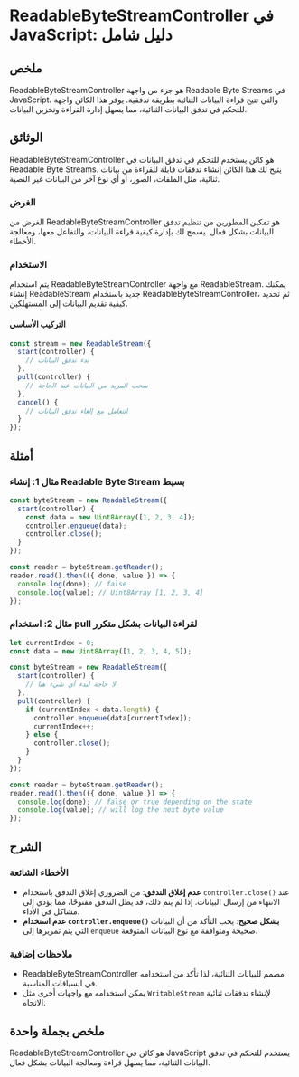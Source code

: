 <!--
Meta Description: # ReadableByteStreamController في JavaScript: دليل شامل ## ملخص ReadableByteStreamController هو جزء من واجهة Readable Byte Streams في JavaScript، والت...
Meta Keywords: البيانات, controller, readablebytestreamcontroller, const, javascript
-->

# ReadableByteStreamController في JavaScript: دليل شامل

## ملخص
ReadableByteStreamController هو جزء من واجهة Readable Byte Streams في JavaScript، والتي تتيح قراءة البيانات الثنائية بطريقة تدفقية. يوفر هذا الكائن واجهة للتحكم في تدفق البيانات الثنائية، مما يسهل إدارة القراءة وتخزين البيانات.

## الوثائق
ReadableByteStreamController هو كائن يستخدم للتحكم في تدفق البيانات في Readable Byte Streams. يتيح لك هذا الكائن إنشاء تدفقات قابلة للقراءة من بيانات ثنائية، مثل الملفات، الصور، أو أي نوع آخر من البيانات غير النصية.

### الغرض
الغرض من ReadableByteStreamController هو تمكين المطورين من تنظيم تدفق البيانات بشكل فعال. يسمح لك بإدارة كيفية قراءة البيانات، والتفاعل معها، ومعالجة الأخطاء.

### الاستخدام
يتم استخدام ReadableByteStreamController مع واجهة ReadableStream. يمكنك إنشاء ReadableStream جديد باستخدام ReadableByteStreamController، ثم تحديد كيفية تقديم البيانات إلى المستهلكين.

#### التركيب الأساسي
```javascript
const stream = new ReadableStream({
  start(controller) {
    // بدء تدفق البيانات
  },
  pull(controller) {
    // سحب المزيد من البيانات عند الحاجة
  },
  cancel() {
    // التعامل مع إلغاء تدفق البيانات
  }
});
```

## أمثلة
### مثال 1: إنشاء Readable Byte Stream بسيط
```javascript
const byteStream = new ReadableStream({
  start(controller) {
    const data = new Uint8Array([1, 2, 3, 4]);
    controller.enqueue(data);
    controller.close();
  }
});

const reader = byteStream.getReader();
reader.read().then(({ done, value }) => {
  console.log(done); // false
  console.log(value); // Uint8Array [1, 2, 3, 4]
});
```

### مثال 2: استخدام pull لقراءة البيانات بشكل متكرر
```javascript
let currentIndex = 0;
const data = new Uint8Array([1, 2, 3, 4, 5]);

const byteStream = new ReadableStream({
  start(controller) {
    // لا حاجة لبدء أي شيء هنا
  },
  pull(controller) {
    if (currentIndex < data.length) {
      controller.enqueue(data[currentIndex]);
      currentIndex++;
    } else {
      controller.close();
    }
  }
});

const reader = byteStream.getReader();
reader.read().then(({ done, value }) => {
  console.log(done); // false or true depending on the state
  console.log(value); // will log the next byte value
});
```

## الشرح
### الأخطاء الشائعة
- **عدم إغلاق التدفق**: من الضروري إغلاق التدفق باستخدام `controller.close()` عند الانتهاء من إرسال البيانات. إذا لم يتم ذلك، قد يظل التدفق مفتوحًا، مما يؤدي إلى مشاكل في الأداء.
- **عدم استخدام `controller.enqueue()` بشكل صحيح**: يجب التأكد من أن البيانات التي يتم تمريرها إلى `enqueue` صحيحة ومتوافقة مع نوع البيانات المتوقعة.

### ملاحظات إضافية
- ReadableByteStreamController مصمم للبيانات الثنائية، لذا تأكد من استخدامه في السياقات المناسبة.
- يمكن استخدامه مع واجهات أخرى مثل `WritableStream` لإنشاء تدفقات ثنائية الاتجاه.

## ملخص بجملة واحدة
ReadableByteStreamController هو كائن في JavaScript يستخدم للتحكم في تدفق البيانات الثنائية، مما يسهل قراءة ومعالجة البيانات بشكل فعال.